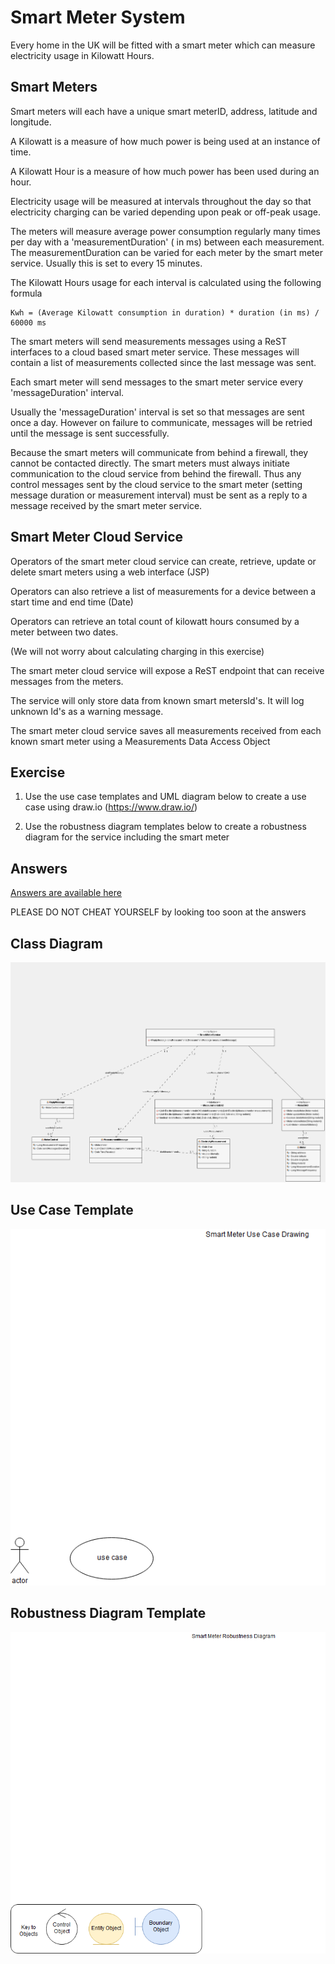 
# Smart Meter System

Every home in the UK will be fitted with a smart meter which can measure electricity usage in Kilowatt Hours. 

## Smart Meters

Smart meters will each have a unique smart meterID, address, latitude and longitude.

A Kilowatt is a measure of how much power is being used at an instance of time. 

A Kilowatt Hour is a measure of how much power has been used during an hour. 

Electricity usage will be measured at intervals throughout the day so that electricity charging can be varied depending upon peak or off-peak usage.

The meters will measure average power consumption regularly many times per day with a 'measurementDuration' ( in ms) between each measurement.
The measurementDuration can be varied for each meter by the smart meter service. 
Usually this is set to every 15 minutes.

The Kilowatt Hours usage for each interval is calculated using the following formula 
```
Kwh = (Average Kilowatt consumption in duration) * duration (in ms) / 60000 ms
```
The smart meters will send measurements messages using a ReST interfaces to a cloud based smart meter service.
These messages will contain a list of measurements collected since the last message was sent.

Each smart meter will send messages to the smart meter service every 'messageDuration' interval. 

Usually the 'messageDuration' interval is set so that messages are sent once a day.
However on failure to communicate, messages will be retried until the message is sent successfully.

Because the smart meters will communicate from behind a firewall, they cannot be contacted directly.
The smart meters must always initiate communication to the cloud service from behind the firewall.
Thus any control messages sent by the cloud service to the smart meter (setting message duration or measurement interval) must be sent as a reply to a message received by the smart meter service.

## Smart Meter Cloud Service

Operators of the smart meter cloud service can create, retrieve, update or delete smart meters using a web interface (JSP)

Operators can also retrieve a list of measurements for a device between a start time and end time (Date)

Operators can retrieve an total count of kilowatt hours consumed by a meter between two dates.

(We will not worry about calculating charging in this exercise)

The smart meter cloud service will expose a ReST endpoint that can receive messages from the meters.

The service will only store data from known smart metersId's. 
It will log unknown Id's as a warning message.

The smart meter cloud service saves all measurements received from each known smart meter using a Measurements Data Access Object

## Exercise
1. Use the use case templates and UML diagram below to create a use case using draw.io (https://www.draw.io/)

2. Use the robustness diagram templates below to create a robustness diagram for the service including the smart meter

## Answers

[Answers are available here](../smartmeter-uml/ANSWER.md)

PLEASE DO NOT CHEAT YOURSELF by looking too soon at the answers

## Class Diagram

![alt text](../smartmeter-uml/images/smartmetersystem.png "Figure smartmetersystem.png")


## Use Case Template

![alt text](../smartmeter-uml/drawio/smartmeterUseCase_draw_io.png "Figure smartmeterUseCase_draw_io.png")

## Robustness Diagram Template

![alt text](../smartmeter-uml/drawio/smartmeter-robustness-drawio.png "Figure smartmeter-robustness-drawio.png")
